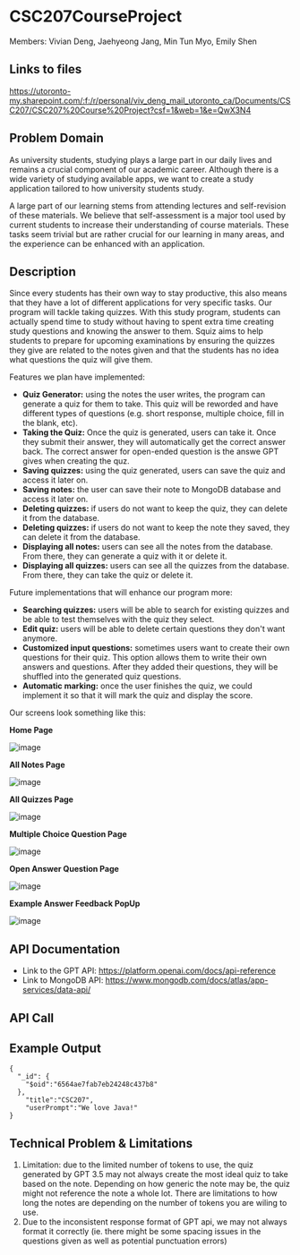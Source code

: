 # CSC207CourseProject
Members: Vivian Deng, Jaehyeong Jang, Min Tun Myo, Emily Shen

## Links to files
https://utoronto-my.sharepoint.com/:f:/r/personal/viv_deng_mail_utoronto_ca/Documents/CSC207/CSC207%20Course%20Project?csf=1&web=1&e=QwX3N4

## Problem Domain
As university students, studying plays a large part in our daily lives and remains a crucial component of our academic career. Although there is a wide variety of studying available apps, we want to create a study application tailored to how university students study.

A large part of our learning stems from attending lectures and self-revision of these materials. We believe that self-assessment is a major tool used by current students to increase their understanding of course materials. These tasks seem trivial but are rather crucial for our learning in many areas, and the experience can be enhanced with an application.

## Description
Since every students has their own way to stay productive, this also means that they have a lot of different applications for very specific tasks. Our program will tackle taking quizzes. With this study program, students can actually spend time to study without having to spent extra time creating study questions and knowing the answer to them. Squiz aims to help students to prepare for upcoming examinations by ensuring the quizzes they give are related to the notes given and that the students has no idea what questions the quiz will give them.  

Features we plan have implemented:
- **Quiz Generator:** using the notes the user writes, the program can generate a quiz for them to take. This quiz will be reworded and have different types of questions (e.g. short response, multiple choice, fill in the blank, etc).
- **Taking the Quiz:** Once the quiz is generated, users can take it. Once they submit their answer, they will automatically get the correct answer back. The correct answer for open-ended question is the answe GPT gives when creating the quz.
- **Saving quizzes:** using the quiz generated, users can save the quiz and access it later on.
- **Saving notes:** the user can save their note to MongoDB database and access it later on.
- **Deleting quizzes:** if users do not want to keep the quiz, they can delete it from the database.
- **Deleting quizzes:** if users do not want to keep the note they saved, they can delete it from the database.
- **Displaying all notes:** users can see all the notes from the database. From there, they can generate a quiz with it or delete it.
- **Displaying all quizzes:** users can see all the quizzes from the database. From there, they can take the quiz or delete it.

Future implementations that will enhance our program more:
- **Searching quizzes:** users will be able to search for existing quizzes and be able to test themselves with the quiz they select.
- **Edit quiz:** users will be able to delete certain questions they don't want anymore.
- **Customized input questions:** sometimes users want to create their own questions for their quiz. This option allows them to write their own answers and questions. After they added their questions, they will be shuffled into the generated quiz questions.
- **Automatic marking:** once the user finishes the quiz, we could implement it so that it will mark the quiz and display the score.

Our screens look something like this:

**Home Page**

![image](https://github.com/vivjd/Squiz/assets/105073190/bdea61d0-dbe1-4889-ac13-621b7732e926)

**All Notes Page**

![image](https://github.com/vivjd/Squiz/assets/105073190/cffb42d8-a90b-4f61-8320-25803919392d)

**All Quizzes Page**

![image](https://github.com/vivjd/Squiz/assets/105073190/ad0dd461-cea7-4736-ac1e-28e32c0c94a4)

**Multiple Choice Question Page**

![image](https://github.com/vivjd/Squiz/assets/105073190/fd25e3d4-0177-4173-bcb0-18e8664cd014)

**Open Answer Question Page**

![image](https://github.com/vivjd/Squiz/assets/105073190/e01d8e63-b9a2-4380-9cf7-d8f5dcb884db)

**Example Answer Feedback PopUp**

![image](https://github.com/vivjd/Squiz/assets/105073190/34ca54fb-0f4b-427f-95db-eadb134a826e)


## API Documentation
- Link to the GPT API: https://platform.openai.com/docs/api-reference
- Link to MongoDB API: https://www.mongodb.com/docs/atlas/app-services/data-api/
  
## API Call

## Example Output

```
{
  "_id": {
    "$oid":"6564ae7fab7eb24248c437b8"
  },
    "title":"CSC207",
    "userPrompt":"We love Java!"
}
```

## Technical Problem & Limitations
1. Limitation: due to the limited number of tokens to use, the quiz generated by GPT 3.5 may not always create the most ideal quiz to take based on the note. Depending on how generic the note may be, the quiz might not reference the note a whole lot. There are limitations to how long the notes are depending on the number of tokens you are wiling to use.
2. Due to the inconsistent response format of GPT api, we may not always format it correctly (ie. there might be some spacing issues in the questions given as well as potential punctuation errors) 
